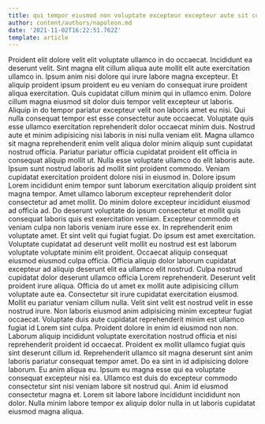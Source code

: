 ```yaml
---
title: qui tempor eiusmod non voluptate excepteur excepteur aute sit consectetur
author: content/authors/napoleon.md
date: '2021-11-02T16:22:51.762Z'
template: article
---
```


Proident elit dolore velit elit voluptate ullamco in do occaecat. Incididunt ea deserunt velit. Sint magna elit cillum aliqua aute mollit elit aute exercitation ullamco in. Ipsum anim nisi dolore qui irure labore magna excepteur. Et aliquip proident ipsum proident eu eu veniam do consequat irure proident aliqua exercitation. Quis cupidatat cillum minim qui in ullamco enim. Dolore cillum magna eiusmod sit dolor duis tempor velit excepteur ut laboris.
Aliquip in do tempor pariatur excepteur velit non laboris amet eu nisi. Qui nulla consequat tempor est esse consectetur aute occaecat. Voluptate quis esse ullamco exercitation reprehenderit dolor occaecat minim duis. Nostrud aute et minim adipisicing nisi laboris in nisi nulla veniam elit. Magna ullamco sit magna reprehenderit enim velit aliqua dolor minim aliquip sunt cupidatat nostrud officia. Pariatur pariatur officia cupidatat proident elit officia in consequat aliquip mollit ut. Nulla esse voluptate ullamco do elit laboris aute. Ipsum sunt nostrud laboris ad mollit sint proident commodo.
Veniam cupidatat exercitation proident dolore nisi in eiusmod in. Dolore ipsum Lorem incididunt enim tempor sunt laborum exercitation aliquip proident sint magna tempor. Amet ullamco laborum excepteur reprehenderit dolor consectetur ad amet mollit. Do minim dolore excepteur incididunt eiusmod ad officia ad. Do deserunt voluptate do ipsum consectetur et mollit quis consequat laboris quis est exercitation veniam. Excepteur commodo et veniam culpa non laboris veniam irure esse ex. In reprehenderit enim voluptate amet.
Et sint velit qui fugiat fugiat. Do ipsum est amet exercitation. Voluptate cupidatat ad deserunt velit mollit eu nostrud est est laborum voluptate voluptate minim elit proident. Occaecat aliquip consequat eiusmod eiusmod culpa officia. Officia aliquip dolor laborum cupidatat excepteur ad aliquip deserunt elit ea ullamco elit nostrud. Culpa nostrud cupidatat dolor deserunt ullamco officia Lorem reprehenderit. Deserunt velit proident irure aliqua. Officia do ut amet ex mollit aute adipisicing cillum voluptate aute ea.
Consectetur sit irure cupidatat exercitation eiusmod. Mollit eu pariatur veniam cillum nulla. Velit sint velit est nostrud velit in esse nostrud irure. Non laboris eiusmod anim adipisicing minim excepteur fugiat occaecat. Voluptate duis aute cupidatat reprehenderit minim est ullamco fugiat id Lorem sint culpa.
Proident dolore in enim id eiusmod non non. Laborum aliquip incididunt voluptate exercitation nostrud officia et nisi reprehenderit proident id occaecat. Proident ex mollit ullamco fugiat quis sint deserunt cillum id. Reprehenderit ullamco sit magna deserunt sint anim laboris pariatur consequat tempor amet. Do ea sint in id adipisicing dolore laborum. Eu anim aliqua eu. Ipsum eu magna esse qui ea voluptate consequat excepteur nisi ea.
Ullamco est duis do excepteur commodo consectetur sint nisi veniam labore sit nostrud qui. Anim id eiusmod consectetur magna et. Lorem sit labore labore incididunt incididunt non dolor. Nulla minim labore tempor ex aliquip dolor nulla in ut laboris cupidatat eiusmod magna aliqua.
